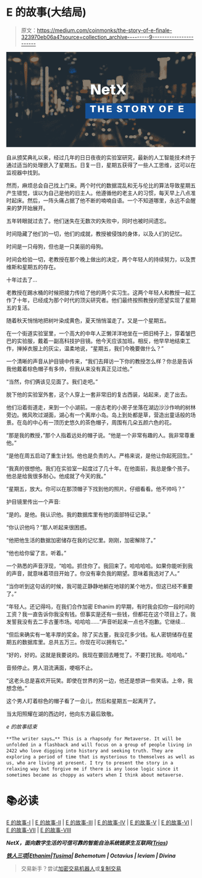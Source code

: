 # E 的故事(大结局)

> 原文：<https://medium.com/coinmonks/the-story-of-e-finale-323970eb06a4?source=collection_archive---------9----------------------->

![](img/9842a48e8244c5e5f02f8bfa5e583a14.png)

自从颁奖典礼以来，经过几年的日日夜夜的实验室研究，最新的人工智能技术终于通过适当的处理嵌入了星期五。日复一日，星期五获得了一些人工思维，这可以在监视器中找到。

然而，麻烦总会自己找上门来。两个时代的数据混乱和无与伦比的算法导致星期五产生错觉，误以为自己是他的旧主人。他遵循他的老主人的习惯，每天早上八点准时起床。然后，一阵头痛占据了他不断的喃喃自语。一个不知道哪里，永远不会醒来的梦开始展开。

五年转眼就过去了。他们迷失在无数次的失败中，同时也被时间遗忘。

时间隐藏了他们的一切，他们的成就，教授被侵蚀的身体，以及人们的记忆。

时间是一只母狗，但也是一只美丽的母狗。

时间会检验一切，老教授在那个晚上做出的决定，两个年轻人的持续努力，以及贾维斯和星期五的存在。

十年过去了…

老教授在踢水桶的时候把接力传给了他的两个实习生。这两个年轻人和教授一起工作了十年，已经成为那个时代的顶尖研究者。他们最终按照教授的愿望实现了星期五的复活。

随着秋天悄悄地把树叶染成黄色，夏天悄悄溜走了。又是一个星期五。

在一个街道实验室里，一个高大的中年人正懒洋洋地坐在一把旧椅子上，穿着皱巴巴的实验服，戴着一副高科技护目镜。他今天应该加班。相反，他早早地结束工作，掸掉衣服上的灰尘，温柔地说，“星期五，我们今晚要做什么？”

一个清晰的声音从护目镜中传来，“我们去拜访一下你的教授怎么样？你总是告诉我他戴着棕色帽子有多帅，但我从来没有真正见过他。”

“当然，你们俩该见见面了。我们走吧。”

脱下他的实验室外套，这个人穿上一套非常旧的复古西装，站起来，走了出去。

他们沿着街道走，来到一个小湖前。一座古老的小房子坐落在湖边沙沙作响的树林旁边。微风吹过湖面，湖心有一个离岸小岛。岛上到处都是草，营造出童话般的场景。在岛的中心有一顶历史悠久的茶色帽子，周围有几朵五颜六色的花。

“那是我的教授，”那个人指着远处的帽子说。“他是一个非常有趣的人。我非常尊重他。”

“是他在周五启动了重生计划。他也是负责的人。严格来说，是他让你起死回生。”

“我真的很想他。我们在实验室一起度过了几十年。在他面前，我总是像个孩子。他总是给我很多耐心。他成就了今天的我。”

“星期五，放大。你可以在那顶帽子下找到他的照片。仔细看看。他不帅吗？”

护目镜里传出一个声音:

“是的。是他。我认识他。我的数据库里有他的面部特征记录。”

“你认识他吗？”那人听起来很困惑。

“他把他生活的数据加密储存在我的记忆里。刚刚，加密解除了。”

“他也给你留了言。听着。”

一个熟悉的声音浮现，“哈哈。抓住你了。我回来了。哈哈哈哈。如果你能听到我的声音，就意味着项目开始了。你没有辜负我的期望。意味着我选对了人。”

“当你听到这句话的时候，我可能正静静地躺在地球的某个地方。但这已经不重要了。”

“年轻人。还记得吗，在我们合作加密 Ethanim 的早期，有时我会扣你一段时间的工资？我一直告诉你我没有钱。但事实是还有一些钱，但都花在这个项目上了。我发誓我没有去二手古董市场。哈哈哈……”声音听起来一点也不抱歉。它继续…

“但后来确实有一笔丰厚的奖金。除了买古董，我没花多少钱。私人密钥储存在星期五的数据库里。总共五万三。你现在可以拥有它。”

“好的，好的。这就是我要说的。我现在要回去睡觉了。不要打扰我。哈哈哈。”

音频停止。男人泪流满面，哽咽不止。

“这老头总是喜欢开玩笑。即使在世界的另一边，他还是想讲一些笑话。上帝，我想念他。”

这个男人盯着棕色的帽子看了一会儿，然后和星期五一起离开了。

当太阳照耀在湖的西边时，他向东方最后致敬。

*e 的故事结束*

```
**The writer says…** This is a rhapsody for Metaverse. It will be unfolded in a flashback and will focus on a group of people living in 2422 who love digging into history and seeking truth. They are exploring a period of time that is mysterious to themselves as well as us, who are living at present. I try to present the story in a relaxing way but forgive me if there is any loose logic since it sometimes became as choppy as waters when I think about metaverse.
```

# 📚必读

[E 的故事-I](/coinmonks/the-story-of-e-766b1e6efa0) | [E 的故事-II](/coinmonks/the-story-of-e-ii-ba1cae973b5d) | [E 的故事-III](/coinmonks/the-story-of-e-iii-428df5c2ce9c) | [E 的故事-IV](/coinmonks/the-story-of-e-iv-119730aff8b5) | [E 的故事-V](https://triaslab.medium.com/the-story-of-e-v-81924652d9f5) | [E 的故事-VI](/coinmonks/the-story-of-e-vi-70ec6954a75e) | [E 的故事-VII](/coinmonks/the-story-of-e-vii-eb62515af81e) | [E 的故事-VIII](/coinmonks/the-story-of-e-viii-f9bfa90f94c4)

***NetX，面向数字生活的可信可靠的智能自治系统链原生互联网(***[***Trias***](https://www.trias.one/)***)***

[***铁人三项***](https://www.triathon.space/#/)***|***[***Ethanim***](https://www.ethanim.network/)***|***[***Tusima***](https://www.tusima.network/#/)***| Behemotum | Octavius | leviam | Divina***

> 交易新手？尝试[加密交易机器人](/coinmonks/crypto-trading-bot-c2ffce8acb2a)或[复制交易](/coinmonks/top-10-crypto-copy-trading-platforms-for-beginners-d0c37c7d698c)
